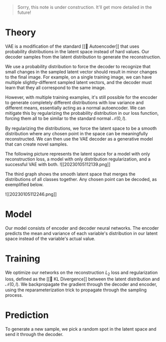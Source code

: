 > Sorry, this note is under construction. It'll get more detailed in the future!

# Theory
VAE is a modification of the standard [[🧬 Autoencoder]] that uses probability distributions in the latent space instead of hard values. Our decoder samples from the latent distribution to generate the reconstruction.

We use a probability distribution to force the decoder to recognize that small changes in the sampled latent vector should result in minor changes to the final image. For example, on a single training image, we can have multiple slightly-different sampled latent vectors, and the decoder must learn that they all correspond to the same image.

However, with multiple training examples, it's still possible for the encoder to generate completely different distributions with low variance and different means, essentially acting as a normal autoencoder. We can mitigate this by regularizing the probability distribution in our loss function, forcing them all to be similar to the standard normal $\mathcal{N}(0, I)$.

By regularizing the distributions, we force the latent space to be a smooth distribution where any chosen point in the space can be meaningfully reconstructed. We can then use the VAE decoder as a generative model that can create novel samples.

The following picture represents the latent space for a model with only reconstruction loss, a model with only distribution regularization, and a successful VAE with both.
![[20230105112139.png]]

The third graph shows the smooth latent space that merges the distributions of all classes together. Any chosen point can be decoded, as exemplified below.

![[20230105112246.png]]

# Model
Our model consists of encoder and decoder neural networks. The encoder predicts the mean and variance of each variable's distribution in our latent space instead of the variable's actual value.

# Training
We optimize our networks on the reconstruction $L_2$ loss and regularization loss, defined as the [[📏 KL Divergence]] between the latent distribution and $\mathcal{N}(0, I$). We backpropagate the gradient through the decoder and encoder, using the reparameterization trick to propagate through the sampling process.

# Prediction
To generate a new sample, we pick a random spot in the latent space and send it through the decoder.